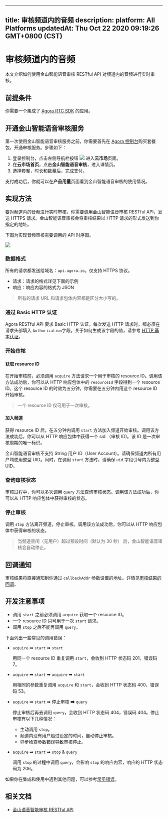 
---
title: 审核频道内的音频
description: 
platform: All Platforms
updatedAt: Thu Oct 22 2020 09:19:26 GMT+0800 (CST)
---
# 审核频道内的音频
本文介绍如何使用金山智能语音审核 RESTful API 对频道内的音频进行实时审核。

## 前提条件

你需要一个集成了 [Agora RTC SDK](https://docs.agora.io/cn/Agora%20Platform/terms?platform=All%2Platforms#rtc-sdk) 的应用。

## 开通金山智能语音审核服务

第一次使用金山智能语音审核服务之前，你需要首先在 [Agora 控制台](https://console.agora.io/)购买套餐包，开通审核服务。步骤如下：

1. 登录控制台，点击左侧导航栏按钮 ![](https://web-cdn.agora.io/docs-files/1603161685526) 进入**云市场**页面。
2. 在**云市场首页**，点击**金山智能语音审核**，进入详情页。
3. 选择套餐，时长和数量后，完成支付。

支付成功后，你就可以在**产品用量**页面看到金山智能语音审核的使用情况。

## 实现方法

要对频道内的音频进行实时审核，你需要调用金山智能语音审核 RESTful API，发送 HTTPS 请求。金山智能语音审核会将审核结果以 HTTP 请求的形式发送到你指定的地址。

下图为实现音频审核需要调用的 API 时序图。

![](https://web-cdn.agora.io/docs-files/1603178801026)

### 数据格式

所有的请求都发送给域名：`api.agora.io`。仅支持 HTTPS 协议。

- 请求：请求的格式详见下面的示例
- 响应：响应内容的格式为 JSON

> 所有的请求 URL 和请求包体内容都是区分大小写的。

### 通过 Basic HTTP 认证

Agora RESTful API 要求 Basic HTTP 认证。每次发送 HTTP 请求时，都必须在请求头部填入 `Authorization`字段。关于如何生成该字段的值，请参考 [HTTP 基本认证](https://docs.agora.io/cn/faq/restful_authentication)。

### 开始审核

#### 获取 resource ID

在开始审核前，必须调用 `acquire` 方法请求一个用于审核的 resource ID。调用该方法成功后，你可以从 HTTP 响应包体中的 `resourceId` 字段得到一个 resource ID。这个 resource ID 的时效为五分钟，你需要在五分钟内用这个 resource ID 开始审核。

> 一个 resource ID 仅可用于一次审核。

#### 加入频道

获得 resource ID 后，在五分钟内调用 `start` 方法加入频道开始审核。调用该方法成功后，你可以从 HTTP 响应包体中获得一个 sid （审核 ID)。该 ID 是一次审核周期的唯一标识。
<div class="alert note">金山智能语音审核不支持 String 用户 ID（User Account）。请确保频道内所有用户均使用整型 UID。同时，在调用 <code>start</code> 方法时，请确保 <code>uid</code> 字段引号内为整型 UID。</div>

### 查询审核状态

审核过程中，你可以多次调用 `query` 方法查询审核状态。调用该方法成功后，你可以从 HTTP 响应包体中获得审核的状态。

### 停止审核

调用 `stop` 方法离开频道，停止审核。调用该方法成功后，你可以从 HTTP 响应包体中获得审核的状态。

> 当频道空闲（无用户）超过预设时间（默认为 30 秒） 后，金山智能语音审核会自动停止。

## 回调通知

审核结果将直接通知到你通过 `callbackAddr` 参数设置的地址。详情见[审核结果的回调](../../cn/Video/restful_api_kingsoft_audio.md)。

## 开发注意事项

- 调用 `start` 之前必须调用 `acquire` 获取一个 resource ID。
- 一个 resource ID 只可用于一次 `start` 请求。
- 调用 `stop` 之后不能再调用 `query`。

下面列出一些常见的调用错误：

- `acquire` ➡ `start` ➡ `start`

  用同一个 resource ID 重复调用 `start`，会收到 HTTP 状态码 201，错误码 7。

- `acquire` ➡ `start` ➡ `acquire` ➡ `start`

  用相同的参数重复调用 `acquire` 和 `start`，会收到 HTTP 状态码 400，错误码 53。

- `acquire` ➡ `start` ➡ 停止审核 ➡ `query`

  停止审核后再去调用 `query`，会收到 HTTP 状态码 404，错误码 404。停止审核有以下几种情况：

  - 主动调用 `stop`。
  - 频道内没有用户超过设定的时间，自动停止审核。
  - 异步检查参数错误导致审核停止。

- `acquire` ➡ `start` ➡ `stop` & `query`

  调用 `stop` 的过程中调用 `query`，会影响 `stop` 的响应内容，响应的 HTTP 状态码为 206。

如果你在集成和使用中遇到其他问题，可以参考[常见错误](../../cn/Video/restful_api_kingsoft_audio.md)。




## 相关文档

- [金山语音智能审核 RESTful API](../../cn/Interactive%20Broadcast/restful_api_kingsoft_audio.md)
